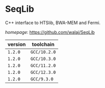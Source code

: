 # SeqLib

C++ interface to HTSlib, BWA-MEM and Fermi.

*homepage*: <https://github.com/walaj/SeqLib>

version | toolchain
--------|----------
``1.2.0`` | ``GCC/10.2.0``
``1.2.0`` | ``GCC/10.3.0``
``1.2.0`` | ``GCC/11.2.0``
``1.2.0`` | ``GCC/12.3.0``
``1.2.0`` | ``GCC/9.3.0``
